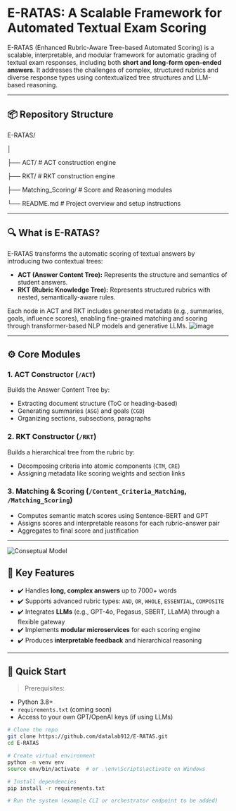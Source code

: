 # E-RATAS: A Scalable Framework for Automated Textual Exam Scoring

E-RATAS (Enhanced Rubric-Aware Tree-based Automated Scoring) is a scalable, interpretable, and modular framework for automatic grading of textual exam responses, including both **short and long-form open-ended answers**. It addresses the challenges of complex, structured rubrics and diverse response types using contextualized tree structures and LLM-based reasoning.

---

## 📦 Repository Structure

E-RATAS/

│

├── ACT/ # ACT construction engine

├── RKT/ # RKT construction engine

├── Matching_Scoring/ # Score and Reasoning modules

└── README.md # Project overview and setup instructions


---

## 🔍 What is E-RATAS?

E-RATAS transforms the automatic scoring of textual answers by introducing two contextual trees:
- **ACT (Answer Content Tree):** Represents the structure and semantics of student answers.
- **RKT (Rubric Knowledge Tree):** Represents structured rubrics with nested, semantically-aware rules.

Each node in ACT and RKT includes generated metadata (e.g., summaries, goals, influence scores), enabling fine-grained matching and scoring through transformer-based NLP models and generative LLMs.
![image](https://github.com/user-attachments/assets/69389c72-3b4a-4aa2-8e16-a4ad91e3c948)



---



## ⚙️ Core Modules



### 1. ACT Constructor (`/ACT`)
Builds the Answer Content Tree by:
- Extracting document structure (ToC or heading-based)
- Generating summaries (`ASG`) and goals (`CGD`)
- Organizing sections, subsections, paragraphs


### 2. RKT Constructor (`/RKT`)
Builds a hierarchical tree from the rubric by:
- Decomposing criteria into atomic components (`CTM`, `CRE`)
- Assigning metadata like scoring weights and section links

### 3. Matching & Scoring (`/Content_Criteria_Matching`, `/Matching_Scoring`)
- Computes semantic match scores using Sentence-BERT and GPT
- Assigns scores and interpretable reasons for each rubric–answer pair
- Aggregates to final score and justification

---
![Conseptual Model](https://github.com/user-attachments/assets/848e90a3-1de2-4fd3-8ca2-21ea90facc6d)

## 📐 Key Features

- ✔️ Handles **long, complex answers** up to 7000+ words
- ✔️ Supports advanced rubric types: `AND`, `OR`, `WHOLE`, `ESSENTIAL`, `COMPOSITE`
- ✔️ Integrates **LLMs** (e.g., GPT-4o, Pegasus, SBERT, LLaMA) through a flexible gateway
- ✔️ Implements **modular microservices** for each scoring engine
- ✔️ Produces **interpretable feedback** and hierarchical reasoning

---

## 🚀 Quick Start

> Prerequisites:
- Python 3.8+
- `requirements.txt` (coming soon)
- Access to your own GPT/OpenAI keys (if using LLMs)

```bash
# Clone the repo
git clone https://github.com/datalab912/E-RATAS.git
cd E-RATAS

# Create virtual environment
python -m venv env
source env/bin/activate  # or .\env\Scripts\activate on Windows

# Install dependencies
pip install -r requirements.txt

# Run the system (example CLI or orchestrator endpoint to be added)


